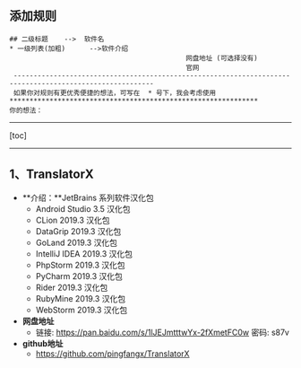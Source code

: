 ## 添加规则

```
## 二级标题    -->  软件名
* 一级列表(加粗)      -->软件介绍
                                            网盘地址 (可选择没有)
                                            官网
 ---------------------------------------------------------------------------------------------------------
 如果你对规则有更优秀便捷的想法，可写在  * 号下，我会考虑使用
**************************************************************
你的想法：
```



---

[toc]

---

## 1、TranslatorX

* **介绍：**JetBrains 系列软件汉化包  
  * Android Studio 3.5 汉化包
  *  CLion 2019.3 汉化包 
  * DataGrip 2019.3 汉化包
  *  GoLand  2019.3 汉化包 
  * IntelliJ IDEA 2019.3 汉化包
  * PhpStorm 2019.3 汉化包 
  * PyCharm 2019.3  汉化包 
  * Rider 2019.3 汉化包 
  * RubyMine 2019.3 汉化包 
  * WebStorm 2019.3 汉化包
* **网盘地址**
  * 链接: https://pan.baidu.com/s/1lJEJmtttwYx-2fXmetFC0w  密码: s87v
* **github地址**
  * https://github.com/pingfangx/TranslatorX